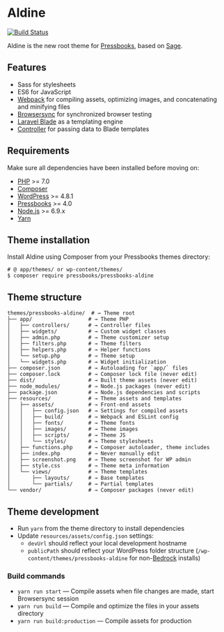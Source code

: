 # Aldine

[![Build Status](https://travis-ci.org/pressbooks/pressbooks-aldine.svg?branch=master)](https://travis-ci.org/pressbooks/pressbooks-aldine)

Aldine is the new root theme for [Pressbooks](https://github.com/pressbooks/pressbooks), based on [Sage](https://roots.io/sage/).

## Features

* Sass for stylesheets
* ES6 for JavaScript
* [Webpack](https://webpack.github.io/) for compiling assets, optimizing images, and concatenating and minifying files
* [Browsersync](http://www.browsersync.io/) for synchronized browser testing
* [Laravel Blade](https://laravel.com/docs/5.4/blade) as a templating engine
* [Controller](https://github.com/soberwp/controller) for passing data to Blade templates

## Requirements

Make sure all dependencies have been installed before moving on:

* [PHP](http://php.net/manual/en/install.php) >= 7.0
* [Composer](https://getcomposer.org/download/)
* [WordPress](https://wordpress.org/) >= 4.8.1
* [Pressbooks](https://github.com/pressbooks/pressbooks) >= 4.0
* [Node.js](http://nodejs.org/) >= 6.9.x
* [Yarn](https://yarnpkg.com/en/docs/install)

## Theme installation

Install Aldine using Composer from your Pressbooks themes directory:

```shell
# @ app/themes/ or wp-content/themes/
$ composer require pressbooks/pressbooks-aldine
```

## Theme structure

```shell
themes/pressbooks-aldine/  # → Theme root
├── app/                  # → Theme PHP
│   ├── controllers/      # → Controller files
│   ├── widgets/          # → Custom widget classes
│   ├── admin.php         # → Theme customizer setup
│   ├── filters.php       # → Theme filters
│   ├── helpers.php       # → Helper functions
│   └── setup.php         # → Theme setup
│   └── widgets.php       # → Widget initialization
├── composer.json         # → Autoloading for `app/` files
├── composer.lock         # → Composer lock file (never edit)
├── dist/                 # → Built theme assets (never edit)
├── node_modules/         # → Node.js packages (never edit)
├── package.json          # → Node.js dependencies and scripts
├── resources/            # → Theme assets and templates
│   ├── assets/           # → Front-end assets
│   │   ├── config.json   # → Settings for compiled assets
│   │   ├── build/        # → Webpack and ESLint config
│   │   ├── fonts/        # → Theme fonts
│   │   ├── images/       # → Theme images
│   │   ├── scripts/      # → Theme JS
│   │   └── styles/       # → Theme stylesheets
│   ├── functions.php     # → Composer autoloader, theme includes
│   ├── index.php         # → Never manually edit
│   ├── screenshot.png    # → Theme screenshot for WP admin
│   ├── style.css         # → Theme meta information
│   └── views/            # → Theme templates
│       ├── layouts/      # → Base templates
│       └── partials/     # → Partial templates
└── vendor/               # → Composer packages (never edit)
```

## Theme development

* Run `yarn` from the theme directory to install dependencies
* Update `resources/assets/config.json` settings:
  * `devUrl` should reflect your local development hostname
  * `publicPath` should reflect your WordPress folder structure (`/wp-content/themes/pressbooks-aldine` for non-[Bedrock](https://roots.io/bedrock/) installs)

### Build commands

* `yarn run start` — Compile assets when file changes are made, start Browsersync session
* `yarn run build` — Compile and optimize the files in your assets directory
* `yarn run build:production` — Compile assets for production
